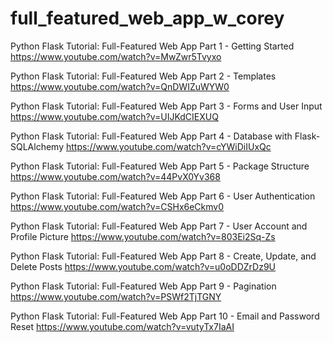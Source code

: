 # full_featured_web_app_w_corey

Python Flask Tutorial: Full-Featured Web App Part 1 - Getting Started
https://www.youtube.com/watch?v=MwZwr5Tvyxo

Python Flask Tutorial: Full-Featured Web App Part 2 - Templates
https://www.youtube.com/watch?v=QnDWIZuWYW0

Python Flask Tutorial: Full-Featured Web App Part 3 - Forms and User Input
https://www.youtube.com/watch?v=UIJKdCIEXUQ

Python Flask Tutorial: Full-Featured Web App Part 4 - Database with Flask-SQLAlchemy
https://www.youtube.com/watch?v=cYWiDiIUxQc

Python Flask Tutorial: Full-Featured Web App Part 5 - Package Structure
https://www.youtube.com/watch?v=44PvX0Yv368

Python Flask Tutorial: Full-Featured Web App Part 6 - User Authentication
https://www.youtube.com/watch?v=CSHx6eCkmv0

Python Flask Tutorial: Full-Featured Web App Part 7 - User Account and Profile Picture
https://www.youtube.com/watch?v=803Ei2Sq-Zs

Python Flask Tutorial: Full-Featured Web App Part 8 - Create, Update, and Delete Posts
https://www.youtube.com/watch?v=u0oDDZrDz9U

Python Flask Tutorial: Full-Featured Web App Part 9 - Pagination
https://www.youtube.com/watch?v=PSWf2TjTGNY

Python Flask Tutorial: Full-Featured Web App Part 10 - Email and Password Reset
https://www.youtube.com/watch?v=vutyTx7IaAI